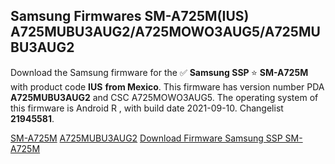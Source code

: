 <h2>Samsung Firmwares SM-A725M(IUS) A725MUBU3AUG2/A725MOWO3AUG5/A725MUBU3AUG2</h2>
Download the Samsung firmware for the ✅ <strong>Samsung SSP </strong> ⭐ <strong>SM-A725M</strong> with product code <strong>IUS</strong> <strong> from Mexico</strong>. This firmware has version number PDA <strong>A725MUBU3AUG2</strong> and CSC A725MOWO3AUG5. The operating system of this firmware is Android R , with build date 2021-09-10. Changelist <strong>21945581</strong>.


[SM-A725M](https://samfirm.shop/samsung/model/SM-A725M)
[A725MUBU3AUG2](https://samfirm.shop/samsung/pda/A725MUBU3AUG2)
[Download Firmware Samsung SSP SM-A725M](https://samfirm.shop/samsung/firmware/456214)
